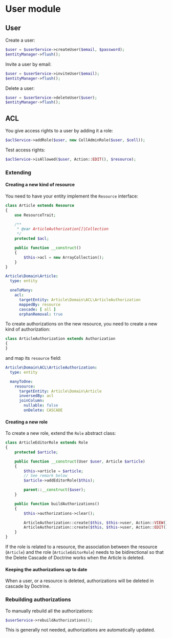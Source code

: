 # User module

## User

Create a user:

```php
$user = $userService->createUser($email, $password);
$entityManager->flush();
```

Invite a user by email:

```php
$user = $userService->inviteUser($email);
$entityManager->flush();
```

Delete a user:

```php
$user = $userService->deleteUser($user);
$entityManager->flush();
```

## ACL

You give access rights to a user by adding it a role:

```php
$aclService->addRole($user, new CellAdminRole($user, $cell));
```

Test access rights:

```php
$aclService->isAllowed($user, Action::EDIT(), $resource);
```

### Extending

#### Creating a new kind of resource

You need to have your entity implement the `Resource` interface:

```php
class Article extends Resource
{
    use ResourceTrait;

    /**
     * @var ArticleAuthorization[]|Collection
     */
    protected $acl;

    public function __construct()
    {
        $this->acl = new ArrayCollection();
    }
}
```

```yaml
Article\Domain\Article:
  type: entity

  oneToMany:
    acl:
      targetEntity: Article\Domain\ACL\ArticleAuthorization
      mappedBy: resource
      cascade: [ all ]
      orphanRemoval: true
```

To create authorizations on the new resource, you need to create a new kind of authorization:

```php
class ArticleAuthorization extends Authorization
{
}
```

and map its `resource` field:

```yaml
Article\Domain\ACL\ArticleAuthorization:
  type: entity

  manyToOne:
    resource:
      targetEntity: Article\Domain\Article
      inversedBy: acl
      joinColumn:
        nullable: false
        onDelete: CASCADE
```

#### Creating a new role

To create a new role, extend the `Role` abstract class:

```php
class ArticleEditorRole extends Role
{
    protected $article;

    public function __construct(User $user, Article $article)
    {
        $this->article = $article;
        // See remark below
        $article->addEditorRole($this);

        parent::__construct($user);
    }

    public function buildAuthorizations()
    {
        $this->authorizations->clear();

        ArticleAuthorization::create($this, $this->user, Action::VIEW(), $this->article);
        ArticleAuthorization::create($this, $this->user, Action::EDIT(), $this->article);
    }
}
```

If the role is related to a resource, the association between the resource (`Article`)
and the role (`ArticleEditorRole`) needs to be bidirectional so that the Delete Cascade of Doctrine works
when the Article is deleted.

#### Keeping the authorizations up to date

When a user, or a resource is deleted, authorizations will be deleted in cascade by Doctrine.

### Rebuilding authorizations

To manually rebuild all the authorizations:

```php
$userService->rebuildAuthorizations();
```

This is generally not needed, authorizations are automatically updated.
